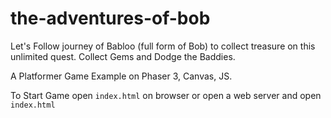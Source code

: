 # the-adventures-of-bob
Let's Follow journey of Babloo (full form of Bob) to collect treasure on this unlimited quest. Collect Gems and Dodge the Baddies.

A Platformer Game Example on Phaser 3, Canvas, JS.

To Start Game open `index.html` on browser or open a web server and open `index.html`

